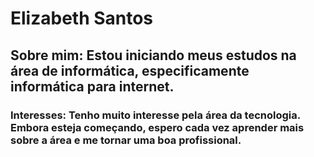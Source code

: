 # Elizabeth Santos

## Sobre mim: Estou iniciando meus estudos na área de informática, especificamente informática para internet.
### Interesses: Tenho muito interesse pela área da tecnologia. Embora esteja começando, espero cada vez aprender mais sobre a área e me tornar uma boa profissional.
